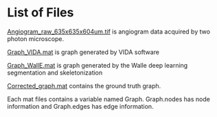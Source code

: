 # List of Files

[Angiogram_raw_635x635x604um.tif](https://drive.google.com/a/bu.edu/file/d/1vrB9ASvHCF-kcrRlnBRF0QnDi7KHqY8X/view?usp=sharing) is angiogram data acquired by two photon microscope.

[Graph_VIDA.mat](https://drive.google.com/a/bu.edu/file/d/1-lgOJvdkZzEBcfY0jBfH8Fh14wcpaf1D/view?usp=sharing) is graph generated by VIDA software

[Graph_WallE.mat](https://drive.google.com/a/bu.edu/file/d/1SvtsH8-TAIhsW5NbOraTUjHRRxEYRAFu/view?usp=sharing) is graph generated by the Walle deep learning segmentation and skeletonization

[Corrected_graph.mat](https://drive.google.com/a/bu.edu/file/d/1Q2XDsbJqi-itkO1Iep8dGSZeSH4Uay8B/view?usp=sharing) contains 
the ground truth graph.

Each mat files contains a variable named Graph. 
Graph.nodes has node information and Graph.edges has edge information.

